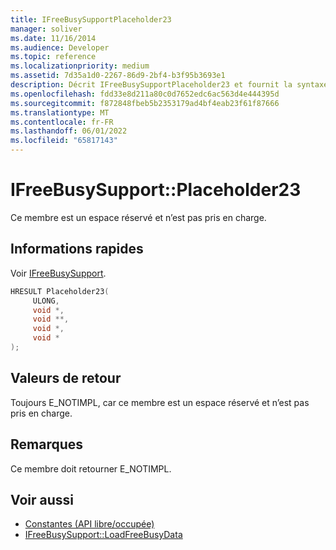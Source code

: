 ```yaml
---
title: IFreeBusySupportPlaceholder23
manager: soliver
ms.date: 11/16/2014
ms.audience: Developer
ms.topic: reference
ms.localizationpriority: medium
ms.assetid: 7d35a1d0-2267-86d9-2bf4-b3f95b3693e1
description: Décrit IFreeBusySupportPlaceholder23 et fournit la syntaxe, la valeur de retour et des remarques supplémentaires. Ce membre est un espace réservé et n’est pas pris en charge.
ms.openlocfilehash: fdd33e8d211a80c0d7652edc6ac563d4e444395d
ms.sourcegitcommit: f872848fbeb5b2353179ad4bf4eab23f61f87666
ms.translationtype: MT
ms.contentlocale: fr-FR
ms.lasthandoff: 06/01/2022
ms.locfileid: "65817143"
---
```

# <a name="ifreebusysupportplaceholder23"></a>IFreeBusySupport::Placeholder23

Ce membre est un espace réservé et n’est pas pris en charge.
  
## <a name="quick-info"></a>Informations rapides

Voir [IFreeBusySupport](ifreebusysupport.md).
  
```cpp
HRESULT Placeholder23( 
     ULONG,  
     void *, 
     void **,  
     void *, 
     void * 
);
```

## <a name="return-values"></a>Valeurs de retour

Toujours E_NOTIMPL, car ce membre est un espace réservé et n’est pas pris en charge.
  
## <a name="remarks"></a>Remarques

Ce membre doit retourner E_NOTIMPL.
  
## <a name="see-also"></a>Voir aussi

- [Constantes (API libre/occupée)](constants-free-busy-api.md) 
- [IFreeBusySupport::LoadFreeBusyData](ifreebusysupport-loadfreebusydata.md)

